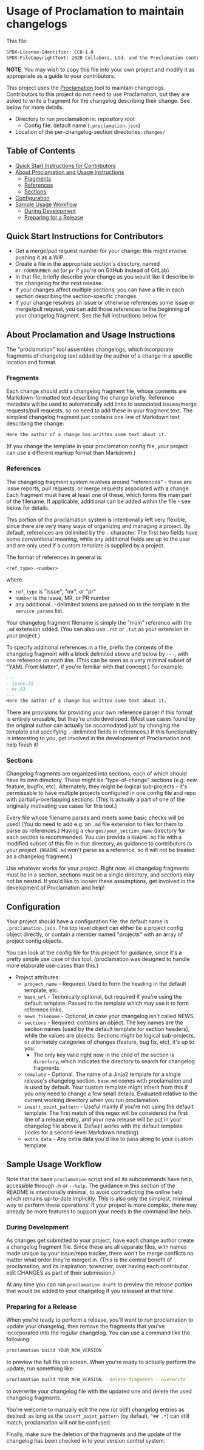 # Usage of Proclamation to maintain changelogs

This file:

```txt
SPDX-License-Identifier: CC0-1.0
SPDX-FileCopyrightText: 2020 Collabora, Ltd. and the Proclamation contributors
```

**NOTE**: You may wish to copy this file into your own project and modify it as
appropriate as a guide to your contributors.

This project uses the [Proclamation][] tool to maintain changelogs. Contributors
to this project do not need to use Proclamation, but they are asked to write a
fragment for the changelog describing their change. See below for more details.

- Directory to run proclamation in: repository root
  - Config file: default name (`.proclamation.json`)
- Location of the per-changelog-section directories: `changes/`

[Proclamation]: https://gitlab.com/ryanpavlik/proclamation

## Table of Contents

- [Quick Start Instructions for Contributors](#quick-start-instructions-for-contributors)
- [About Proclamation and Usage Instructions](#about-proclamation-and-usage-instructions)
  - [Fragments](#fragments)
  - [References](#references)
  - [Sections](#sections)
- [Configuration](#configuration)
- [Sample Usage Workflow](#sample-usage-workflow)
  - [During Development](#during-development)
  - [Preparing for a Release](#preparing-for-a-release)

## Quick Start Instructions for Contributors

- Get a merge/pull request number for your change: this might involve pushing it
  as a WIP.
- Create a file in the appropriate section's directory, named `mr.YOURNUMBER.md`
  (or `pr` if you're on GitHub instead of GitLab)
- In that file, briefly describe your change as you would like it describe in
  the changelog for the next release.
- If your changes affect multiple sections, you can have a file in each section
  describing the section-specific changes.
- If your change resolves an issue or otherwise references some issue or merge/pull request, you can add those references to the beginning of your changelog fragment. See the full instructions below for 

## About Proclamation and Usage Instructions

The "proclamation" tool assembles changelogs, which incorporate fragments of
changelog text added by the author of a change in a specific location and
format.

### Fragments

Each change should add a changelog fragment file, whose contents are
Markdown-formatted text describing the change briefly. Reference metadata will
be used to automatically add links to associated issues/merge requests/pull
requests, so no need to add these in your fragment text. The simplest changelog
fragment just contains one line of Markdown text describing the change:

```md
Here the author of a change has written some text about it.
```

(If you change the template in your proclamation config file, your project can use a different markup format than Markdown.)

### References

The changelog fragment system revolves around "references" - these are issue
reports, pull requests, or merge requests associated with a
change. Each fragment must have at least one of these, which forms the main part
of the filename. If applicable, additional can be added within the file - see
below for details.

This portion of the proclamation system is intentionally left very flexible,
since there are very many ways of organizing and managing a project. By default,
references are delimited by the `.` character. The first two fields have some
conventional meaning, while any additional fields are up to the user and are
only used if a custom template is supplied by a project.

The format of references in general is:

```txt
<ref_type>.<number>
```

where

- `ref_type` is "issue", "mr", or "pr"
- `number` is the issue, MR, or PR number
- any additional `.`-delimited tokens are passed on to the template in the
  `service_params` list.

Your changelog fragment filename is simply the "main" reference with the `.md`
extension added. (You can also use `.rst` or `.txt` as your extension in your
project.)

To specify additional references in a file, prefix the contents of the changelog
fragment with a block delimited above and below by `---`, with one reference on
each line. (This can be seen as a very minimal subset of "YAML Front Matter", if
you're familiar with that concept.) For example:

```md
---
- issue.35
- mr.93
---
Here the author of a change has written some text about it.
```

There are provisions for providing your own reference parser if this format is
entirely unusable, but they're underdeveloped. (Most use cases found by the
original author can actually be accomodated just by changing the template and
specifying `.`-delimited fields in references.) If this functionality is
interesting to you, get involved in the development of Proclamation and help
finish it!

### Sections

Changelog fragments are organized into sections, each of which should have its
own directory. These might be "type-of-change" sections (e.g. new feature,
bugfix, etc). Alternately, they might be logical sub-projects - it's permissable
to have multiple projects configured in one config file and repo with
partially-overlapping sections. (This is actually a part of one of the
originally motivating use cases for this tool.)

Every file whose filename parses and meets some basic checks will be used! (You
do need to add e.g. an `.md` file extension to files for them to parse as
references.) Having a `changes/your_section_name` directory for each section is
recommended. You can provide a `README.md` file with a modified subset of this
file in that directory, as guidance to contributors to your project.
(`README.md` won't parse as a reference, so it will not be treated as a
changelog fragment.)

Use whatever works for your project. Right now, all changelog fragments must be
in a section, sections must be a single directory, and sections may not be
nested. If you'd like to loosen these assumptions, get involved in the development of Proclamation and help!

## Configuration

Your project should have a configuration file: the default name is
`.proclamation.json`. The top level object can either be a project config object
directly, or contain a member named "projects" with an array of project config
objects.

You can look at the config file for this project for guidance, since it's a
pretty simple use case of this tool. (proclamation was designed to handle more
elaborate use-cases than this.)

- Project attributes:
  - `project_name` - Required. Used to form the heading in the default template,
    etc.
  - `base_url` - Technically optional, but required if you're using the default
    template. Passed to the template which may use it to form reference links.
  - `news_filename` - Optional, in case your changelog isn't called NEWS.
  - `sections` - Required: contains an object. The key names are the section
    names (used by the default template for section headers), while the values
    are objects. Sections might be logical sub-projects, or alternately
    categories of changes (feature, bug fix, etc), it's up to you.
    - The only key valid right now in the child of the section is `directory`,
      which indicates the directory to search for changelog fragments.
  - `template` - Optional. The name of a Jinja2 template for a single release's
    changelog section. `base.md` comes with proclamation and is used by default.
    Your custom template might inherit from this if you only need to change a
    few small details. Evaluated relative to the current working directory when
    you run proclamation.
  - `insert_point_pattern` - Useful mainly if you're not using the default
    template. The first match of this regex will be considered the first line of
    a release entry, and your new release will be put in your changelog file
    above it. Default works with the default template (looks for a second-level
    Markdown heading).
  - `extra_data` - Any extra data you'd like to pass along to your custom
    template.

## Sample Usage Workflow

Note that the base `proclamation` script and all its subcommands have help,
accessible through `-h` or `--help`. The guidance in this section of the README
is intentionally minimal, to avoid contradicting the online help which remains
up-to-date implicitly. This is also only the simplest, minimal way to perform
these operations: if your project is more complex, there may already be more
features to support your needs in the command line help.

### During Development

As changes get submitted to your project, have each change author create a
changelog fragment file. Since these are all separate files, with names made
unique by your issue/repo tracker, there won't be merge conflicts no matter what
order they're merged in. (This is the central benefit of proclamation, and its
inspiration, towncrier, over having each contributor edit CHANGES as part of
their submission.)

At any time you can run `proclamation draft` to preview the release portion that
would be added to your changelog if you released at that time.

### Preparing for a Release

When you're ready to perform a release, you'll want to run proclamation to
update your changelog, then remove the fragments that you've incorporated into
the regular changelog. You can use a command like the following:

```sh
proclamation build YOUR_NEW_VERSION
```

to preview the full file on screen. When you're ready to actually perform the
update, run something like:

```sh
proclamation build YOUR_NEW_VERSION --delete-fragments --overwrite
```

to overwrite your changelog file with the updated one and delete the used
changelog fragments.

You're welcome to manually edit the new (or old!) changelog entries as desired:
as long as the `insert_point_pattern` (by default, `^## .*`) can still match,
proclamation will not be confused.

Finally, make sure the deletion of the fragments and the update of the changelog
has been checked in to your version control system.

